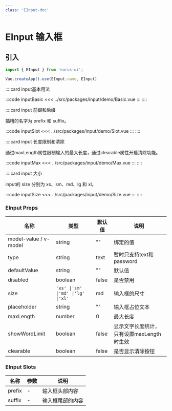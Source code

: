 ```yaml
---
class: 'EInput-doc'
---
```

# EInput 输入框 

## 引入

```javascript
import { EInput } from 'eurus-ui';

Vue.createApp().use(EInput.name, EInput)
```

::::card input基本用法

:::code inputBasic
<<< ../src/packages/input/demo/Basic.vue
:::
::::

::::card input 前缀和后缀

插槽的名字为 prefix 和 suffix。

:::code inputSlot
<<< ../src/packages/input/demo/Slot.vue
:::
::::

::::card input 长度限制和清除

通过maxLength属性限制输入的最大长度，通过clearable属性开启清除功能。

:::code inputMax
<<< ../src/packages/input/demo/Max.vue
:::
::::


::::card input 大小

input的 size 分别为 xs、sm、md、lg 和 xl。

:::code inputSize
<<< ../src/packages/input/demo/Size.vue
:::
::::


### EInput Props

| 名称 | 类型 | 默认值 | 说明 |
| --- | --- | --- | --- |
| model-value / v-model | string | "" | 绑定的值 |
| type | string | text | 暂时只支持text和password |
| defaultValue | string | "" | 默认值 |
| disabled | boolean | false | 是否禁用 |
| size                  | `'xs' \|'sm' \|'md' \|'lg' \|'xl'` | md     | 输入框的尺寸 |
| placeholder           | string                             | ""     | 输入框占位文本 |
| maxLength             | number                             | 0      | 最大长度 |
| showWordLimit         | boolean                            | false  | 显示文字长度统计，只有设置maxLength时生效 |
| clearable             | boolean                            | false  | 是否显示清除按钮 |



###  EInput Slots

| 名称   | 参数 | 说明             |
| ------ | ---- | ---------------- |
| prefix | -    | 输入框头部内容   |
| suffix | -    | 输入框尾部的内容 |
